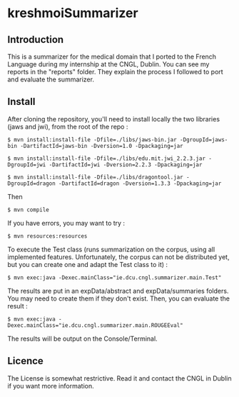 kreshmoiSummarizer
==================

Introduction
------------

This is a summarizer for the medical domain that I ported to the French Language during my internship at the CNGL, Dublin.
You can see my reports in the "reports" folder. They explain the process I followed to port and evaluate the summarizer.


Install
-------

After cloning the repository, you'll need to install locally the two libraries (jaws and jwi), from the root of the repo :

	$ mvn install:install-file -Dfile=./libs/jaws-bin.jar -DgroupId=jaws-bin -DartifactId=jaws-bin -Dversion=1.0 -Dpackaging=jar

	$ mvn install:install-file -Dfile=./libs/edu.mit.jwi_2.2.3.jar -DgroupId=jwi -DartifactId=jwi -Dversion=2.2.3 -Dpackaging=jar

	$ mvn install:install-file -Dfile=./libs/dragontool.jar -DgroupId=dragon -DartifactId=dragon -Dversion=1.3.3 -Dpackaging=jar

Then

	$ mvn compile

If you have errors, you may want to try :

	$ mvn resources:resources

To execute the Test class (runs summarization on the corpus, using all implemented features. Unfortunately,
the corpus can not be distributed yet, but you can create one and adapt the Test class to it) :

	$ mvn exec:java -Dexec.mainClass="ie.dcu.cngl.summarizer.main.Test"
	
The results are put in an expData/abstract and expData/summaries folders. You may need to create them if they don't exist.
Then, you can evaluate the result :

	$ mvn exec:java -Dexec.mainClass="ie.dcu.cngl.summarizer.main.ROUGEEval"
	
The results will be output on the Console/Terminal.


Licence
-------

The License is somewhat restrictive. Read it and contact the CNGL in Dublin if you want more information.
